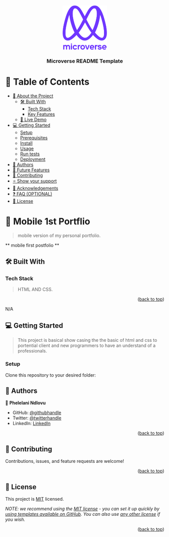 <a name="readme-top"></a>

<!--
HOW TO USE:
This is an example of how you may give instructions on setting up your project locally.

Modify this file to match your project and remove sections that don't apply.

REQUIRED SECTIONS:
- Table of Contents
- About the Project
  - Built With
  - Live Demo
- Getting Started
- Authors
- Future Features
- Contributing
- Show your support
- Acknowledgements
- License

OPTIONAL SECTIONS:
- FAQ

After you're finished please remove all the comments and instructions!
-->

<div align="center">
  <!-- You are encouraged to replace this logo with your own! Otherwise you can also remove it. -->
  <img src="murple_logo.png" alt="logo" width="140"  height="auto" />
  <br/>

  <h3><b>Microverse README Template</b></h3>

</div>

<!-- TABLE OF CONTENTS -->

# 📗 Table of Contents

- [📖 About the Project](#about-project)
  - [🛠 Built With](#built-with)
    - [Tech Stack](#tech-stack)
    - [Key Features](#key-features)
  - [🚀 Live Demo](#live-demo)
- [💻 Getting Started](#getting-started)
  - [Setup](#setup)
  - [Prerequisites](#prerequisites)
  - [Install](#install)
  - [Usage](#usage)
  - [Run tests](#run-tests)
  - [Deployment](#triangular_flag_on_post-deployment)
- [👥 Authors](#authors)
- [🔭 Future Features](#future-features)
- [🤝 Contributing](#contributing)
- [⭐️ Show your support](#support)
- [🙏 Acknowledgements](#acknowledgements)
- [❓ FAQ (OPTIONAL)](#faq)
- [📝 License](#license)






<!-- PROJECT DESCRIPTION -->

# 📖 Mobile 1st Portflio <a name="about-project"></a>

> mobile version of my personal portfolio.

** mobile first postfolio ** 

## 🛠 Built With <a name="built-with"></a>

### Tech Stack <a name="tech-stack"></a>

> HTML AND CSS.


<p align="right">(<a href="#readme-top">back to top</a>)</p>

<!-- LIVE DEMO -->

  N/A

<!-- GETTING STARTED -->

## 💻 Getting Started <a name="getting-started"></a>

> This project is basical show casing the the basic of html and css to portential client and new programmers to have an understand of a professionals.




### Setup

Clone this repository to your desired folder:

<!--
Example commands:

```sh
  cd my-folder
  git clone git@github.com:techmoves/mob-porfoliot.git
```
--->



<!-- AUTHORS -->

## 👥 Authors <a name="authors"></a>



👤 **Phelelani Ndlovu**

- GitHub: [@githubhandle](https://github.com/techmoves)
- Twitter: [@twitterhandle](https://twitter.com/Dopezonke_)
- LinkedIn: [LinkedIn](https://linkedin.com/)



<p align="right">(<a href="#readme-top">back to top</a>)</p>

<!-- CONTRIBUTING -->

## 🤝 Contributing <a name="contributing"></a>

Contributions, issues, and feature requests are welcome!

<p align="right">(<a href="#readme-top">back to top</a>)</p>


<!-- LICENSE -->

## 📝 License <a name="license"></a>

This project is [MIT](./LICENSE) licensed.

_NOTE: we recommend using the [MIT license](https://choosealicense.com/licenses/mit/) - you can set it up quickly by [using templates available on GitHub](https://docs.github.com/en/communities/setting-up-your-project-for-healthy-contributions/adding-a-license-to-a-repository). You can also use [any other license](https://choosealicense.com/licenses/) if you wish._

<p align="right">(<a href="#readme-top">back to top</a>)</p>
